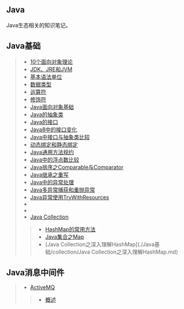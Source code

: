 ## Java
Java生态相关的知识笔记。

## Java基础
> - [10个面向对象理论](./Java基础/10个面向对象理论.md)
> - [JDK、JRE和JVM](./Java基础/JDK,JRE和JVM.md)
> - [基本语法单位](./Java基础/基本语法单位.md)
> - [数据类型](./Java基础/数据类型.md)
> - [运算符](./Java基础/运算符.md)
> - [修饰符](./Java基础/修饰符.md)
> - [Java面向对象基础](./Java基础/Java面向对象基础.md)
> - [Java的抽象类](./Java基础/Java的抽象类.md)
> - [Java的接口](./Java基础/Java的接口.md)
> - [Java8中的接口变化](./Java基础/Java8中的接口变化.md)
> - [Java中接口与抽象类比较](./Java基础/Java中接口与抽象类比较.md)
> - [动态绑定和静态绑定](./Java基础/动态绑定和静态绑定.md)
> - [Java通用方法规约](./Java基础/Java通用方法规约.md)
> - [Java中的浮点数比较](./Java基础/Java浮点数比较.md)
> - [Java排序之Comparable与Comparator](./Java基础/Java排序之Comparable与Comparator.md)
> - [Java继承之重写](./Java基础/Java继承之重写.md)
> - [Java中的异常处理](./Java基础/Java中的异常处理.md)
> - [Java多异常捕获和重抛异常](./Java基础/Java多异常捕获和重抛异常.md)
> - [Java异常使用TryWithResources](./Java基础/Java异常使用TryWithResources.md)
> - 
> - 
> - [Java Collection](./Java基础/collection)
>> - [HashMap的常用方法](./Java基础/collection/HashMap的常用方法.md)
>> - [Java集合之Map](./Java基础/collection/Java集合之Map.md)
>> - [Java Collection之深入理解HashMap](./Java基础/collection/Java Collection之深入理解HashMap.md)
> 
> 
## Java消息中间件
> - [ActiveMQ](./消息中间件ActiveMQ)
>> - [概述](./消息中间件ActiveMQ/01-概述.md)